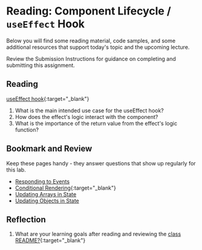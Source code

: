 # Reading: Component Lifecycle / `useEffect` Hook

Below you will find some reading material, code samples, and some additional resources that support today's topic and the upcoming lecture.

Review the Submission Instructions for guidance on completing and submitting this assignment.

## Reading

[useEffect hook](https://react.dev/reference/react/useEffect#reference){:target="\_blank"}

1. What is the main intended use case for the useEffect hook?
1. How does the effect's logic interact with the component?
1. What is the importance of the return value from the effect's logic function?

## Bookmark and Review

Keep these pages handy - they answer questions that show up regularly for this lab.

- [Responding to Events](https://react.dev/learn/responding-to-events)
- [Conditional Rendering](https://react.dev/learn/conditional-rendering){:target="\_blank"}
- [Updating Arrays in State](https://react.dev/learn/updating-arrays-in-state)
- [Updating Objects in State](https://react.dev/learn/updating-objects-in-state)

## Reflection

1. What are your learning goals after reading and reviewing the [class README?](./){:target="\_blank"}

